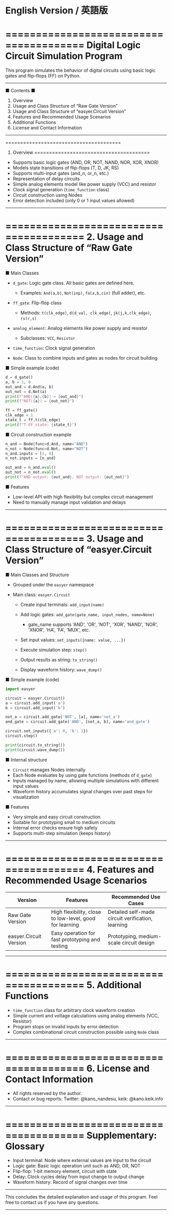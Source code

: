 # English Version / 英語版

\=======================================
Digital Logic Circuit Simulation Program
========================================

This program simulates the behavior of digital circuits using basic logic gates and flip-flops (FF) on Python.

---

■ Contents ■

1. Overview
2. Usage and Class Structure of “Raw Gate Version”
3. Usage and Class Structure of “easyer.Circuit Version”
4. Features and Recommended Usage Scenarios
5. Additional Functions
6. License and Contact Information

---

\=======================================

1. Overview
   \=======================================

* Supports basic logic gates (AND, OR, NOT, NAND, NOR, XOR, XNOR)
* Models state transitions of flip-flops (T, D, JK, RS)
* Supports multi-input gates (and\_n, or\_n, etc.)
* Representation of delay circuits
* Simple analog elements model like power supply (VCC) and resistor
* Clock signal generation (`time_function` class)
* Circuit construction using Nodes
* Error detection included (only 0 or 1 input values allowed)

---

\=======================================
2\. Usage and Class Structure of “Raw Gate Version”
===================================================

■ Main Classes

* `d_gate`: Logic gate class. All basic gates are defined here.

  * Examples: `And(a,b)`, `Not(inp)`, `fa(a,b,cin)` (full adder), etc.
* `ff_gate`: Flip-flop class

  * Methods: `t(clk_edge)`, `d(d_val, clk_edge)`, `jk(j,k,clk_edge)`, `rs(r,s)`
* `analog_element`: Analog elements like power supply and resistor

  * Subclasses: `VCC`, `Resistor`
* `time_function`: Clock signal generation
* `Node`: Class to combine inputs and gates as nodes for circuit building

■ Simple example (code)

```python
d = d_gate()
a, b = 1, 0
out_and = d.And(a, b)
out_not = d.Not(a)
print(f"AND({a},{b}) = {out_and}")
print(f"NOT({a}) = {out_not}")

ff = ff_gate()
clk_edge = 1
state_t = ff.t(clk_edge)
print(f"T-FF state: {state_t}")
```

■ Circuit construction example

```python
n_and = Node(func=d.And, name="AND")
n_not = Node(func=d.Not, name="NOT")
n_and.inputs = [1, 0]
n_not.inputs = [n_and]

out_and = n_and.eval()
out_not = n_not.eval()
print(f"AND output: {out_and}, NOT output: {out_not}")
```

■ Features

* Low-level API with high flexibility but complex circuit management
* Need to manually manage input validation and delays

---

\=======================================
3\. Usage and Class Structure of “easyer.Circuit Version”
=========================================================

■ Main Classes and Structure

* Grouped under the `easyer` namespace
* Main class: `easyer.Circuit`

  * Create input terminals: `add_input(name)`
  * Add logic gates: `add_gate(gate_name, input_nodes, name=None)`

    * gate\_name supports 'AND', 'OR', 'NOT', 'XOR', 'NAND', 'NOR', 'XNOR', 'HA', 'FA', 'MUX', etc.
  * Set input values: `set_inputs({name: value, ...})`
  * Execute simulation step: `step()`
  * Output results as string: `to_string()`
  * Display waveform history: `wave_dump()`

■ Simple example (code)

```python
import easyer

circuit = easyer.Circuit()
a = circuit.add_input('a')
b = circuit.add_input('b')

not_a = circuit.add_gate('NOT', [a], name='not_a')
and_gate = circuit.add_gate('AND', [not_a, b], name='and_gate')

circuit.set_inputs({'a': 0, 'b': 1})
circuit.step()

print(circuit.to_string())
print(circuit.wave_dump())
```

■ Internal structure

* `Circuit` manages Nodes internally
* Each Node evaluates by using gate functions (methods of `d_gate`)
* Inputs managed by name, allowing multiple simulations with different input values
* Waveform history accumulates signal changes over past steps for visualization

■ Features

* Very simple and easy circuit construction
* Suitable for prototyping small to medium circuits
* Internal error checks ensure high safety
* Supports multi-step simulation (keeps history)

---

\=======================================
4\. Features and Recommended Usage Scenarios
============================================

| Version                | Features                                                | Recommended Use Cases                             |
| ---------------------- | ------------------------------------------------------- | ------------------------------------------------- |
| Raw Gate Version       | High flexibility, close to low-level, good for learning | Detailed self-made circuit verification, learning |
| easyer.Circuit Version | Easy operation for fast prototyping and testing         | Prototyping, medium-scale circuit design          |

---

\=======================================
5\. Additional Functions
========================

* `time_function` class for arbitrary clock waveform creation
* Simple current and voltage calculations using analog elements (VCC, Resistor)
* Program stops on invalid inputs by error detection
* Complex combinational circuit construction possible using `Node` class

---

\=======================================
6\. License and Contact Information
===================================

* All rights reserved by the author.
* Contact or bug reports: Twitter: @kano\_nandesu, keik: @kano.keik.info

---

\=======================================
Supplementary: Glossary
=======================

* Input terminal: Node where external values are input to the circuit
* Logic gate: Basic logic operation unit such as AND, OR, NOT
* Flip-flop: 1-bit memory element, circuit with state
* Delay: Clock cycles delay from input change to output change
* Waveform history: Record of signal changes over time

---

This concludes the detailed explanation and usage of this program.
Feel free to contact us if you have any questions.

---
